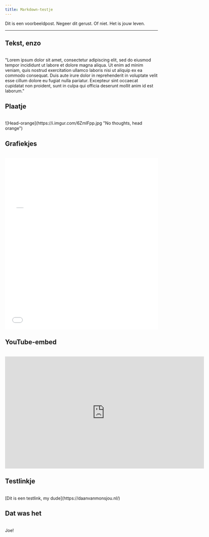 ```yaml
---
title: Markdown-testje
---
```

Dit is een voorbeeldpost. Negeer dit gerust. Of niet. Het is jouw leven.

___

## Tekst, enzo
<br>
"Lorem ipsum dolor sit amet, consectetur adipiscing elit, sed do eiusmod tempor incididunt ut labore et dolore magna aliqua. Ut enim ad minim veniam, quis nostrud exercitation ullamco laboris nisi ut aliquip ex ea commodo consequat. Duis aute irure dolor in reprehenderit in voluptate velit esse cillum dolore eu fugiat nulla pariatur. Excepteur sint occaecat cupidatat non proident, sunt in culpa qui officia deserunt mollit anim id est laborum."

## Plaatje
<br>
![Head-orange](https://i.imgur.com/6ZmlFpp.jpg "No thoughts, head orange")

## Grafiekjes
<br>
<iframe title="Aantal meldingen digitale oplichting" aria-label="Bar Chart" id="datawrapper-chart-kUs24" src="//datawrapper.dwcdn.net/kUs24/1/" scrolling="no" frameborder="0" style="width: 0; min-width: 100% !important; border: none;" height="165"></iframe><script type="text/javascript">!function(){"use strict";window.addEventListener("message",function(a){if(void 0!==a.data["datawrapper-height"])for(var e in a.data["datawrapper-height"]){var t=document.getElementById("datawrapper-chart-"+e)||document.querySelector("iframe[src*='"+e+"']");t&&(t.style.height=a.data["datawrapper-height"][e]+"px")}})}();
</script>
<br>
<iframe title="Totale schade door digitale oplichting" aria-label="Column Chart" id="datawrapper-chart-lGt5y" src="//datawrapper.dwcdn.net/lGt5y/1/" scrolling="no" frameborder="0" style="width: 0; min-width: 100% !important; border: none;" height="400"></iframe><script type="text/javascript">!function(){"use strict";window.addEventListener("message",function(a){if(void 0!==a.data["datawrapper-height"])for(var e in a.data["datawrapper-height"]){var t=document.getElementById("datawrapper-chart-"+e)||document.querySelector("iframe[src*='"+e+"']");t&&(t.style.height=a.data["datawrapper-height"][e]+"px")}})}();
</script>

## YouTube-embed
<br>
<iframe width="656" height="369" src="https://www.youtube.com/embed/g72A9dVV18M" frameborder="0" allow="accelerometer; autoplay; encrypted-media; gyroscope; picture-in-picture" allowfullscreen></iframe>

## Testlinkje
<br>
[Dit is een testlink, my dude](https://daanvanmonsjou.nl/)

## Dat was het
<br>
Joe!
<br>
